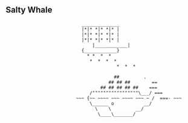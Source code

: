 ## Salty Whale ##

								______________
								|*|* *|* *|* |
								|*|* *|* *|* |
								|*|* *|* *|* |
	        						|____________|
							  	{____________}
								  * *  *  *
								   *  *  *  *
	                   					     *  *  *

						                    ##         .
						                  ## ## ##        ==
						               ## ## ## ## ##    ===
						           /"""""""""""""""""\___/ ===
						      ~~~ {~~ ~~~~ ~~~ ~~~~ ~~~ ~ /  ===- ~~~
						           \______ o           __/
						             \    \         __/
						              \____\_______/


